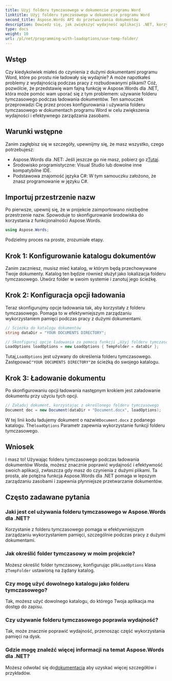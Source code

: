 ```yaml
---
title: Użyj folderu tymczasowego w dokumencie programu Word
linktitle: Użyj folderu tymczasowego w dokumencie programu Word
second_title: Aspose.Words API do przetwarzania dokumentów
description: Dowiedz się, jak zwiększyć wydajność aplikacji .NET, korzystając z folderu tymczasowego podczas ładowania dokumentów programu Word za pomocą Aspose.Words.
type: docs
weight: 10
url: /pl/net/programming-with-loadoptions/use-temp-folder/
---
```

## Wstęp

Czy kiedykolwiek miałeś do czynienia z dużymi dokumentami programu Word, które po prostu nie ładowały się wydajnie? A może napotkałeś problemy z wydajnością podczas pracy z rozbudowanymi plikami? Cóż, pozwólcie, że przedstawię wam fajną funkcję w Aspose.Words dla .NET, która może pomóc wam uporać się z tym problemem: używanie folderu tymczasowego podczas ładowania dokumentów. Ten samouczek przeprowadzi Cię przez proces konfigurowania i używania folderu tymczasowego w dokumentach programu Word w celu zwiększenia wydajności i efektywnego zarządzania zasobami.

## Warunki wstępne

Zanim zagłębisz się w szczegóły, upewnijmy się, że masz wszystko, czego potrzebujesz:

-  Aspose.Words dla .NET: Jeśli jeszcze go nie masz, pobierz go z[Tutaj](https://releases.aspose.com/words/net/).
- Środowisko programistyczne: Visual Studio lub dowolne inne kompatybilne IDE.
- Podstawowa znajomość języka C#: W tym samouczku założono, że znasz programowanie w języku C#.

## Importuj przestrzenie nazw

Po pierwsze, upewnij się, że w projekcie zaimportowano niezbędne przestrzenie nazw. Spowoduje to skonfigurowanie środowiska do korzystania z funkcjonalności Aspose.Words.

```csharp
using Aspose.Words;
```

Podzielmy proces na proste, zrozumiałe etapy.

## Krok 1: Konfigurowanie katalogu dokumentów

Zanim zaczniesz, musisz mieć katalog, w którym będą przechowywane Twoje dokumenty. Katalog ten będzie również służył jako lokalizacja folderu tymczasowego. Utwórz folder w swoim systemie i zanotuj jego ścieżkę.

## Krok 2: Konfiguracja opcji ładowania

Teraz skonfigurujmy opcje ładowania tak, aby korzystały z folderu tymczasowego. Pomaga to w efektywniejszym zarządzaniu wykorzystaniem pamięci podczas pracy z dużymi dokumentami.

```csharp
// Ścieżka do katalogu dokumentów
string dataDir = "YOUR DOCUMENTS DIRECTORY";

// Skonfiguruj opcje ładowania za pomocą funkcji „Użyj folderu tymczasowego”.
LoadOptions loadOptions = new LoadOptions { TempFolder = dataDir };
```

 Tutaj,`LoadOptions` jest używany do określenia folderu tymczasowego. Zastępować`"YOUR DOCUMENTS DIRECTORY"`ze ścieżką do swojego katalogu.

## Krok 3: Ładowanie dokumentu

Po skonfigurowaniu opcji ładowania następnym krokiem jest załadowanie dokumentu przy użyciu tych opcji.

```csharp
// Załaduj dokument, korzystając z określonego folderu tymczasowego
Document doc = new Document(dataDir + "Document.docx", loadOptions);
```

 W tej linii kodu ładujemy dokument o nazwie`Document.docx` z podanego katalogu. The`loadOptions` Parametr zapewnia wykorzystanie funkcji folderu tymczasowego.

## Wniosek

I masz to! Używając folderu tymczasowego podczas ładowania dokumentów Worda, możesz znacznie poprawić wydajność i efektywność swoich aplikacji, zwłaszcza gdy masz do czynienia z dużymi plikami. Ta prosta, ale potężna funkcja Aspose.Words dla .NET pomaga w lepszym zarządzaniu zasobami i zapewnia płynniejsze przetwarzanie dokumentów.

## Często zadawane pytania

### Jaki jest cel używania folderu tymczasowego w Aspose.Words dla .NET?
Korzystanie z folderu tymczasowego pomaga w efektywniejszym zarządzaniu wykorzystaniem pamięci, szczególnie podczas pracy z dużymi dokumentami.

### Jak określić folder tymczasowy w moim projekcie?
Możesz określić folder tymczasowy, konfigurując plik`LoadOptions` klasa z`TempFolder` ustawioną na żądany katalog.

### Czy mogę użyć dowolnego katalogu jako folderu tymczasowego?
Tak, możesz użyć dowolnego katalogu, do którego Twoja aplikacja ma dostęp do zapisu.

### Czy używanie folderu tymczasowego poprawia wydajność?
Tak, może znacznie poprawić wydajność, przenosząc część wykorzystania pamięci na dysk.

### Gdzie mogę znaleźć więcej informacji na temat Aspose.Words dla .NET?
 Możesz odwołać się do[dokumentacja](https://reference.aspose.com/words/net/) aby uzyskać więcej szczegółów i przykładów.